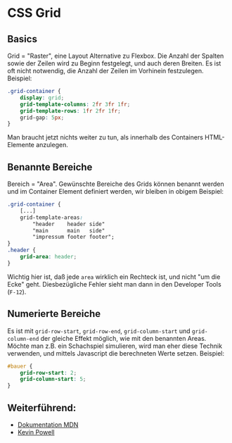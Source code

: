 # CSS Grid

## Basics

Grid = "Raster", eine Layout Alternative zu Flexbox. Die Anzahl der Spalten
sowie der Zeilen wird zu Beginn festgelegt, und auch deren Breiten. Es ist oft
nicht notwendig, die Anzahl der Zeilen im Vorhinein festzulegen. Beispiel:

```css
.grid-container {
    display: grid;
    grid-template-columns: 2fr 3fr 1fr;
    grid-template-rows: 1fr 2fr 1fr;
    grid-gap: 5px;
}
```

Man braucht jetzt nichts weiter zu tun, als innerhalb des Containers
HTML-Elemente anzulegen.

## Benannte Bereiche

Bereich = "Area". Gewünschte Bereiche des Grids können benannt werden und im
Container Element definiert werden, wir bleiben in obigem Beispiel:

```css
.grid-container {
    [...]
    grid-template-areas:
        "header    header side"
        "main      main   side"
        "impressum footer footer";
}
.header {
    grid-area: header;
}
```

Wichtig hier ist, daß jede `area` wirklich ein Rechteck ist, und nicht "um die
Ecke" geht. Diesbezügliche Fehler sieht man dann in den Developer Tools
(`F-12`).

## Numerierte Bereiche

Es ist mit `grid-row-start`, `grid-row-end`, `grid-column-start` und
`grid-column-end` der gleiche Effekt möglich, wie mit den benannten Areas.
Möchte man z.B. ein Schachspiel simulieren, wird man eher diese Technik
verwenden, und mittels Javascript die berechneten Werte setzen. Beispiel:

```css
#bauer {
    grid-row-start: 2;
    grid-column-start: 5;
}
```

## Weiterführend:

-   [Dokumentation MDN](https://developer.mozilla.org/en-US/docs/Web/CSS/grid)
-   [Kevin Powell](https://www.youtube.com/playlist?list=PL4-IK0AVhVjPv5tfS82UF_iQgFp4Bl998)

